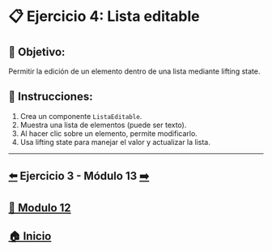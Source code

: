 # 📋 Ejercicio 4: Lista editable

## 🎯 Objetivo:
Permitir la edición de un elemento dentro de una lista mediante lifting state.

## 📝 Instrucciones:
1. Crea un componente `ListaEditable`.
2. Muestra una lista de elementos (puede ser texto).
3. Al hacer clic sobre un elemento, permite modificarlo.
4. Usa lifting state para manejar el valor y actualizar la lista.
---

## [⬅️](../Ejercicios/Ejercicio_3.md) Ejercicio 3 - Módulo 13 [➡️](../../Modulo_13:_React_Router_–_Navegación_entre_páginas/Modulo_13.md) 
## [📄 Modulo 12](../Modulo_12.md)
## [🏠 Inicio](../../README.md)
